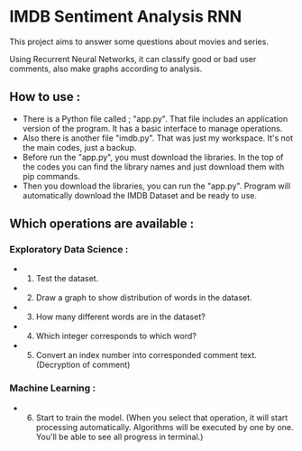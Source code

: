 # IMDB Sentiment Analysis RNN
 
This project aims to answer some questions about movies and series. 

Using Recurrent Neural Networks, it can classify good or bad user comments, also make graphs according to analysis.

## How to use :
- There is a Python file called ; "app.py". That file includes an application version of the program. It has a basic interface to manage operations.
- Also there is another file "imdb.py". That was just my workspace. It's not the main codes, just a backup.
- Before run the "app.py", you must download the libraries. In the top of the codes you can find the library names and just download them with pip commands.
- Then you download the libraries, you can run the "app.py". Program will automatically download the IMDB Dataset and be ready to use.

## Which operations are available :
### Exploratory Data Science :
- 1. Test the dataset.
- 2. Draw a graph to show distribution of words in the dataset.
- 3. How many different words are in the dataset?
- 4. Which integer corresponds to which word?
- 5. Convert an index number into corresponded comment text. (Decryption of comment)

### Machine Learning :
- 6. Start to train the model. (When you select that operation, it will start processing automatically. Algorithms will be executed by one by one. You'll be able to see all progress in terminal.)
